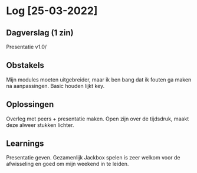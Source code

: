 # Log [25-03-2022]
 
## Dagverslag (1 zin)
Presentatie v1.0/

## Obstakels
Mijn modules moeten uitgebreider, maar ik ben bang dat ik fouten ga maken na aanpassingen. Basic houden lijkt key.

## Oplossingen
Overleg met peers + presentatie maken. Open zijn over de tijdsdruk, maakt deze alweer stukken lichter.

## Learnings
Presentatie geven. Gezamenlijk Jackbox spelen is zeer welkom voor de afwisseling en goed om mijn weekend in te leiden.

